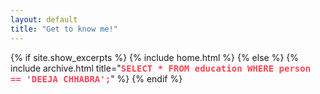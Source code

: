 ```yaml
---
layout: default
title: "Get to know me!"
---
```


{% if site.show_excerpts %}
  {% include home.html %}
{% else %}
  {% include archive.html title="<strong style="font-family: monospace; color: #f45;">SELECT * FROM education WHERE person == 'DEEJA CHHABRA';</strong>" %}
{% endif %}
